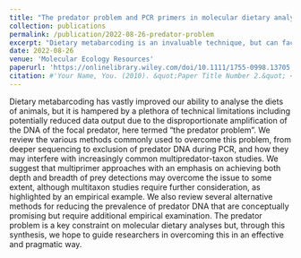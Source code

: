 ```yaml
---
title: "The predator problem and PCR primers in molecular dietary analysis: swamped or silenced; depth or breadth?"
collection: publications
permalink: /publication/2022-08-26-predator-problem
excerpt: "Dietary metabarcoding is an invaluable technique, but can face issues caused by preferential amplification of the consumer's epithilia rather than the desired dietary DNA. We review approaches for mitigating this constraint."
date: 2022-08-26
venue: 'Molecular Ecology Resources'
paperurl: 'https://onlinelibrary.wiley.com/doi/10.1111/1755-0998.13705'
citation: #'Your Name, You. (2010). &quot;Paper Title Number 2.&quot; <i>Journal 1</i>. 1(2).'
---
```


Dietary metabarcoding has vastly improved our ability to analyse the diets of animals, but it is hampered by a plethora of technical limitations including potentially reduced data output due to the disproportionate amplification of the DNA of the focal predator, here termed “the predator problem”. We review the various methods commonly used to overcome this problem, from deeper sequencing to exclusion of predator DNA during PCR, and how they may interfere with increasingly common multipredator-taxon studies. We suggest that multiprimer approaches with an emphasis on achieving both depth and breadth of prey detections may overcome the issue to some extent, although multitaxon studies require further consideration, as highlighted by an empirical example. We also review several alternative methods for reducing the prevalence of predator DNA that are conceptually promising but require additional empirical examination. The predator problem is a key constraint on molecular dietary analyses but, through this synthesis, we hope to guide researchers in overcoming this in an effective and pragmatic way.